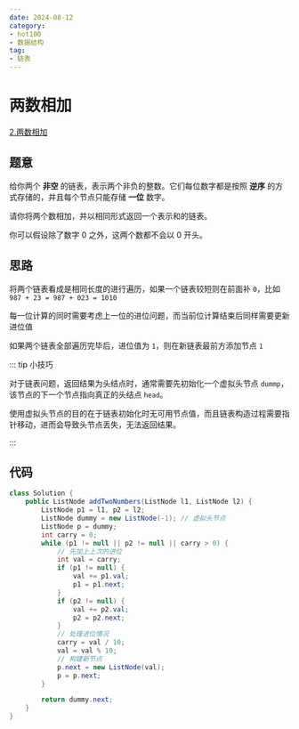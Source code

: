 ```yaml
---
date: 2024-08-12
category: 
- hot100
- 数据结构
tag: 
- 链表
---
```


# 两数相加

<!-- more -->

[2.两数相加](https://leetcode.cn/problems/add-two-numbers/description/?envType=study-plan-v2&envId=top-100-liked)

## 题意

给你两个 **非空** 的链表，表示两个非负的整数。它们每位数字都是按照 **逆序** 的方式存储的，并且每个节点只能存储 **一位** 数字。

请你将两个数相加，并以相同形式返回一个表示和的链表。

你可以假设除了数字 0 之外，这两个数都不会以 0 开头。

## 思路

将两个链表看成是相同长度的进行遍历，如果一个链表较短则在前面补 `0`，比如 `987 + 23 = 987 + 023 = 1010`

每一位计算的同时需要考虑上一位的进位问题，而当前位计算结束后同样需要更新进位值

如果两个链表全部遍历完毕后，进位值为 `1`，则在新链表最前方添加节点 `1`

::: tip 小技巧

对于链表问题，返回结果为头结点时，通常需要先初始化一个虚拟头节点 `dummp`，该节点的下一个节点指向真正的头结点 `head`。

使用虚拟头节点的目的在于链表初始化时无可用节点值，而且链表构造过程需要指针移动，进而会导致头节点丢失，无法返回结果。

:::

## 代码

```java
class Solution {
    public ListNode addTwoNumbers(ListNode l1, ListNode l2) {
        ListNode p1 = l1, p2 = l2;
        ListNode dummy = new ListNode(-1); // 虚拟头节点
        ListNode p = dummy;
        int carry = 0;
        while (p1 != null || p2 != null || carry > 0) {
            // 先加上上次的进位
            int val = carry;
            if (p1 != null) {
                val += p1.val;
                p1 = p1.next;
            }
            if (p2 != null) {
                val += p2.val;
                p2 = p2.next;
            }
            // 处理进位情况
            carry = val / 10;
            val = val % 10;
            // 构建新节点
            p.next = new ListNode(val);
            p = p.next;
        }

        return dummy.next;
    }
}
```
